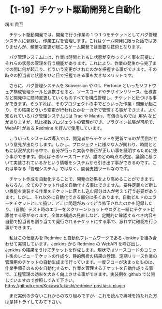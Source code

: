 # 【1-19】チケット駆動開発と自動化

<div class="author">粉川 貴至</div>

　チケット駆動開発では、開発で行う作業の 1 つ 1 つをチケットとしてバグ管理システムに登録し、作業工程を管理します。これはゲーム開発に限った話ではありませんが、頻繁な変更が起こるゲーム開発では重要な技術となります。

　バグ管理システムには、作業は時間とともに状態が変わっていく事を前提に、それらの状態の管理を行う機能があります。これにより、作業の発生から完了までの間に何が起こり、どういう変更がされたのかを把握する事ができます。その時々の担当者と状態をひと目で把握できる事も大きなメリットです。

　さらに、バグ管理システムを Subversion や Git、Perforce といったソフトウェア構成管理ツールと連携させると、ソースコードやデザインリソース、仕様書など開発中に随時変更していくものすべてを構成管理し、チケットと紐づける事ができます。そうすれば、そのプロジェクトの中でどういった作業・問題が起こり、その結果どういう変更が行われたかを一カ所で管理する事ができます。よく知られているバグ管理システムには Trac や Mantis、有償のものでは JIRA などがありますが、私は複数プロジェクトの管理ができ、プラグイン拡張が可能で、WebAPI がある Redmine を好んで使用しています。

　こういったシステムの導入では、開発者からチケットを更新するのが面倒だという意見が出たりします。しかし、プロジェクトに様々な人が関わり、時間とともに状況が変わる中で、自分が行った実装や修正が正しい事を証明するために使う事ができます。例えばそのソースコードが、誰のどの時点の決定、議論に基づいて実装されているかという情報をシステムから引き出す事ができるのです。これは単なる「管理システム」ではなく、開発支援ツールなのです。

　チケット作成を自動化することで、開発の効果をより高めることができます。もちろん、全てのチケット作成を自動化する事はできません。要件定義など新しい機能を実装する作業をチケットに落とし込む部分は人が考えて行う必要があります。しかし、それ以外に自動化できる部分は多くあります。自動ビルドのエラーをチケットとして扱い、どこに問題があってどう修正されたのかを記録したり、（自動）テスト時のエラーをスクリーンショットやログと一緒にチケットに添付する等があります。全体の構成の見直しなど、定期的に確認するべき内容を自動で担当者を割り当てて発行されるチケットにする事で、忘れずに確認を行う事ができます。

　私はこの仕組みを Redmine と自動化フレームワークである Jenkins を組み合わせて実現しています。Jenkins から Redmine の WebAPI を呼び出し、Jenkins の結果をうけてチケットを作成します。現状ではソースコードのコミット後のレビューチケットの作成や、静的解析の結果の登録、定期リリース作業の管理用のチケットの自動生成まで行っています。一度フローが決まったものは、作業手順そのものを自動化するか、作業を管理するチケットを自動作成する事で、工程管理の効率を大きく向上させる事ができます。実装例を github で公開していますので参照してみて下さい。  
https://github.com/KokawaTakashi/redmine-posttask-plugin

　まだ実例の少ないこれからの取り組みですが、これを読んで興味を持たれた方は是非トライしてみて下さい。
